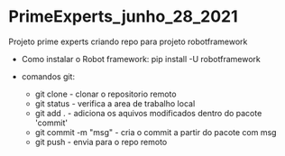 # PrimeExperts_junho_28_2021
Projeto prime experts criando repo para projeto robotframework

- Como instalar o Robot framework:
pip install -U robotframework

- comandos git:
    - git clone - clonar o repositorio remoto
    - git status - verifica a area de trabalho local
    - git add . - adiciona os aquivos modificados dentro do pacote 'commit'
    - git commit -m "msg" - cria o commit a partir do pacote com msg
    - git push - envia para o repo remoto 
